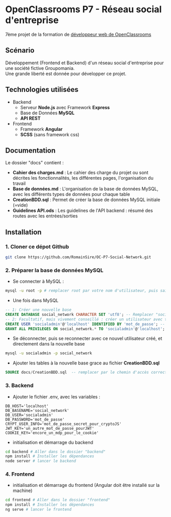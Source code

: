 # OpenClassrooms P7 - Réseau social d'entreprise
7ème projet de la formation de [développeur web de OpenClassrooms](https://openclassrooms.com/fr/paths/185-developpeur-web)

## Scénario
Développement (Frontend et Backend) d'un réseau social d'entreprise pour une société fictive Groupomania.  
Une grande liberté est donnée pour développer ce projet.

## Technologies utilisées
- Backend
  - Serveur **Node.js** avec Framework **Express**
  - Base de Données **MySQL**
  - **API REST**
- Frontend
  - Framework **Angular**
  - **SCSS** (sans framework css)

## Documentation
Le dossier "docs" contient :
- **Cahier des charges.md** : Le cahier des charge du projet ou sont décrites les fonctionnalités, les différentes pages, l'organisation du travail
- **Base de données.md** : L'organisation de la base de données MySQL, avec les différents types de données pour chaque table
- **CreationBDD.sql** : Permet de créer la base de données MySQL initiale (=vide)
- **Guidelines API.ods** : Les guidelines de l'API backend : résumé des routes avec les entrées/sorties

## Installation
### 1. Cloner ce dépot Github
```bash
git clone https://github.com/RomainSire/OC-P7-Social-Network.git
```
### 2. Préparer la base de données MySQL
- Se connecter à MySQL :
```bash
mysql -u root -p # remplacer root par votre nom d'utilisateur, puis saisir le mot de passe
```
- Une fois dans MySQL
```sql
-- 1: Créer une nouvelle base
CREATE DATABASE social_network CHARACTER SET 'utf8'; -- Remplacer "social_network" par le nom souhaité
-- 2: Facultatif, mais vivement conseillé : créer un utilisateur avec tous les droits, mais seulement sur cette nouvelle base
CREATE USER 'socialadmin'@'localhost' IDENTIFIED BY 'mot_de_passe'; -- remplacer "socialadmin" et "mot_de_passe" par le login/mdp souhaité
GRANT ALL PRIVILEGES ON social_network.* TO 'socialadmin'@'localhost';
```
- Se déconnecter, puis se reconnecter avec ce nouvel utilisateur créé, et directement dans la nouvelle base
```bash
mysql -u socialadmin -p social_network
```
- Ajouter les tables à la nouvelle base grace au fichier **CreationBDD.sql**
```sql
SOURCE docs/CreationBDD.sql  -- remplacer par le chemin d'accès correct vers le fichier
```
### 3. Backend
- Ajouter le fichier .env, avec les variables :
```
DB_HOST='localhost'
DB_BASENAME='social_network'
DB_USER='socialadmin'
DB_PASSWORD='mot_de_passe'
CRYPT_USER_INFO='mot_de_passe_secret_pour_cryptoJS'
JWT_KEY='un_autre_mot_de_passe_pourJWT'
COOKIE_KEY='encore_un_mdp_pour_le_cookie'
```
- initialisation et démarrage du backend
```bash
cd backend # Aller dans le dossier "backend"
npm install # Installer les dépendances
node server # lancer le backend
```
### 4. Frontend
- initialisation et démarrage du frontend (Angular doit être installé sur la machine)
```bash
cd frontend # Aller dans le dossier "frontend"
npm install # Installer les dépendances
ng serve # lancer le frontend
```